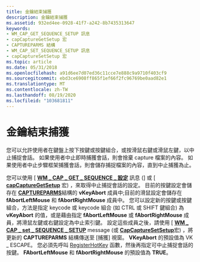 ```yaml
---
title: 金鑰結束捕獲
description: 金鑰結束捕獲
ms.assetid: 932ed4ee-0928-41f7-a242-8b7435313647
keywords:
- WM_CAP_GET_SEQUENCE_SETUP 訊息
- capCaptureGetSetup 宏
- CAPTUREPARMS 結構
- WM_CAP_SET_SEQUENCE_SETUP 訊息
- capCaptureSetSetup 宏
ms.topic: article
ms.date: 05/31/2018
ms.openlocfilehash: a91d6ee7d07ed36c11cce7e888c9a9710f403cf9
ms.sourcegitcommit: ebd3ce6908ff865f1ef66f2fc96769be0aad82e1
ms.translationtype: MT
ms.contentlocale: zh-TW
ms.lasthandoff: 08/19/2020
ms.locfileid: "103681811"
---
```

# <a name="keys-ending-capture"></a>金鑰結束捕獲

您可以允許使用者在鍵盤上按下按鍵或按鍵組合，或按滑鼠右鍵或滑鼠左鍵，以中止捕捉會話。 如果使用者中止即時捕獲會話，則會捨棄 capture 檔案的內容。 如果使用者中止步驟框架捕獲會話，則會儲存捕捉檔案的內容，直到中止捕獲為止。

您可以使用 [ [**WM \_ CAP \_ GET \_ SEQUENCE \_ 設定**](wm-cap-get-sequence-setup.md) 訊息 (] 或 [ [**capCaptureGetSetup**](/windows/desktop/api/Vfw/nf-vfw-capcapturegetsetup) 宏) ，來取得中止捕捉會話的設定。 目前的按鍵設定會儲存在 [**CAPTUREPARMS**](/windows/win32/api/vfw/ns-vfw-captureparms)結構的 **vKeyAbort** 成員中;目前的滑鼠設定會儲存在 **fAbortLeftMouse** 和 **fAbortRightMouse** 成員中。 您可以設定新的按鍵或按鍵組合，方法是指定 keycode 或 keycode 組合 (如 CTRL 或 SHIFT 鍵組合) 為 **vKeyAbort** 的值，或是藉由指定 **fAbortLeftMouse** 或 **fAbortRightMouse** 成員，將滑鼠左鍵或右鍵設定為中止索引鍵。 設定這些成員之後，請使用 [ [**WM \_ CAP \_ set \_ SEQUENCE \_ SETUP**](wm-cap-set-sequence-setup.md) message (或 [**CapCaptureSetSetup**](/windows/desktop/api/Vfw/nf-vfw-capcapturesetsetup)宏) ，將更新的 **CAPTUREPARMS** 結構傳送至 [捕獲] 視窗。 **VKeyAbort** 的預設值為 VK \_ ESCAPE。 您必須先呼叫 [RegisterHotKey](/windows/win32/api/winuser/nf-winuser-registerhotkey) 函數，然後再指定可中止捕捉會話的按鍵。 **FAbortLeftMouse** 和 **fAbortRightMouse** 的預設值為 **TRUE**。

 

 